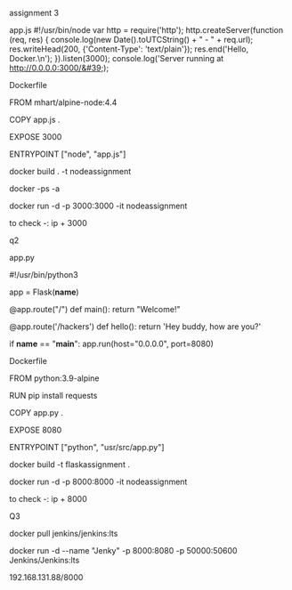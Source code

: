 assignment 3

app.js
#!/usr/bin/node
var http = require(&#39;http&#39;);
http.createServer(function (req, res) {
console.log(new Date().toUTCString() + &quot; - &quot; + req.url);
res.writeHead(200, {&#39;Content-Type&#39;: &#39;text/plain&#39;});
res.end(&#39;Hello, Docker.\n&#39;);
}).listen(3000);
console.log(&#39;Server running at http://0.0.0.0:3000/&#39;);


Dockerfile

FROM mhart/alpine-node:4.4

COPY app.js .

EXPOSE 3000

ENTRYPOINT ["node", "app.js"]


docker build . -t nodeassignment

docker -ps -a

docker run -d -p 3000:3000 -it nodeassignment

to check -: ip + 3000





q2

app.py

#!/usr/bin/python3

app = Flask(__name__)

@app.route("/")
def main():
    return "Welcome!"

@app.route('/hackers')
def hello():
    return 'Hey buddy, how are you?'

if __name__ == "__main__":
    app.run(host="0.0.0.0", port=8080)


Dockerfile

FROM python:3.9-alpine

RUN pip install requests

COPY app.py .

EXPOSE 8080

ENTRYPOINT ["python", "usr/src/app.py"]

docker build -t flaskassignment .

docker run -d -p 8000:8000 -it nodeassignment

to check -: ip + 8000


Q3

docker pull jenkins/jenkins:lts

docker run -d --name "Jenky" -p 8000:8080 -p 50000:50600 Jenkins/Jenkins:lts

192.168.131.88/8000
